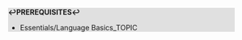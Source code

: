 <div style="margin:2em; background-color: #e0e0e0;">

<strong>↩PREREQUISITES↩</strong>

 * Essentials/Language Basics_TOPIC

</div>

